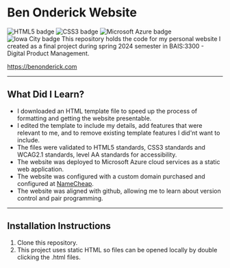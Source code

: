 # Ben Onderick Website

![HTML5 badge](https://img.shields.io/static/v1?message=HTML5&logo=HTML5&labelColor=5c5c5c&color=E34F26&logoColor=white&label=%20&style=for-the-badge) ![CSS3 badge](https://img.shields.io/static/v1?message=CSS3&logo=CSS3&labelColor=5c5c5c&color=1572B6&logoColor=white&label=%20&style=for-the-badge) ![Microsoft Azure badge](https://img.shields.io/static/v1?message=Azure&logo=MicrosoftAzure&labelColor=5c5c5c&color=0078D4&logoColor=white&label=%20&style=for-the-badge) ![Iowa City badge](https://img.shields.io/static/v1?message=IA&logo=google-maps&labelColor=ffcd00&color=000000&logoColor=black&label=Iowa%20City&style=for-the-badge)
This repository holds the code for my personal website I created as a final project during spring 2024 semester in BAIS:3300 - Digital Product Management.

https://benonderick.com

---

## What Did I Learn?

- I downloaded an HTML template file to speed up the process of formatting and getting the website presentable.
- I edited the template to include my details, add features that were relevant to me, and to remove existing template features I did'nt want to include.
- The files were validated to HTML5 standards, CSS3 standards and WCAG2.1 standards, level AA standards for accessibility.
- The website was deployed to Microsoft Azure cloud services as a static web application.
- The website was configured with a custom domain purchased and configured at [NameCheap](https://namecheap.com).
- The website was aligned with github, allowing me to learn about version control and pair programming.

---

## Installation Instructions

1. Clone this repository.
2. This project uses static HTML so files can be opened locally by double clicking the .html files.

